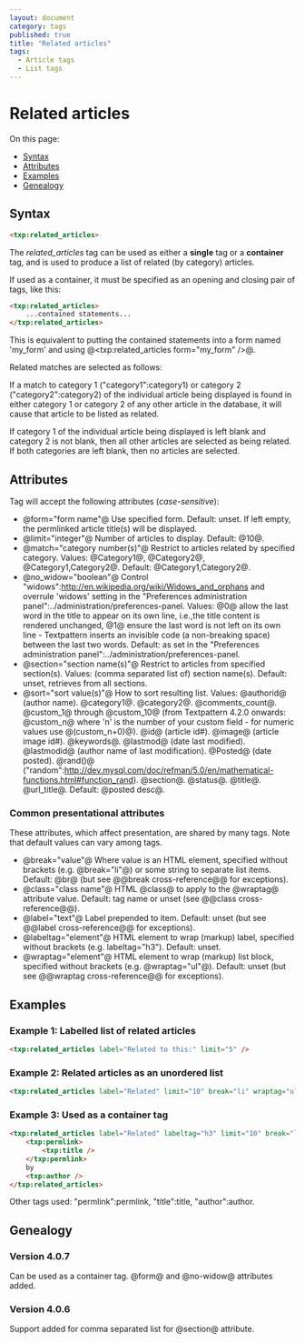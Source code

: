 ```yaml
---
layout: document
category: tags
published: true
title: "Related articles"
tags:
  - Article tags
  - List tags
---
```


# Related articles

On this page:

* [Syntax](#user-content-syntax)
* [Attributes](#user-content-attributes)
* [Examples](#user-content-examples)
* [Genealogy](#user-content-genealogy)

## Syntax

```html
<txp:related_articles>
```

The *related_articles* tag can be used as either a __single__ tag or a __container__ tag, and is used to produce a list of related (by category) articles.

If used as a container, it must be specified as an opening and closing pair of tags, like this:

```html
<txp:related_articles>
    ...contained statements...
</txp:related_articles>
```

This is equivalent to putting the contained statements into a form named 'my_form' and using @<txp:related_articles form="my_form" />@.

Related matches are selected as follows:

If a match to category 1 ("category1":category1) or category 2 ("category2":category2) of the individual article being displayed is found in either category 1 or category 2 of any other article in the database, it will cause that article to be listed as related.

If category 1 of the individual article being displayed is left blank and category 2 is not blank, then all other articles are selected as being related. If both categories are left blank, then no articles are selected.

## Attributes

Tag will accept the following attributes (*case-sensitive*):

* @form="form name"@
Use specified form.
Default: unset. If left empty, the permlinked article title(s) will be displayed.
* @limit="integer"@
Number of articles to display.
Default: @10@.
* @match="category number(s)"@
Restrict to articles related by specified category.
Values: @Category1@, @Category2@, @Category1,Category2@.
Default: @Category1,Category2@.
* @no_widow="boolean"@
Control "widows":http://en.wikipedia.org/wiki/Widows_and_orphans and overrule 'widows' setting in the "Preferences administration panel":../administration/preferences-panel.
Values: @0@ allow the last word in the title to appear on its own line, i.e.,the title content is rendered unchanged, @1@ ensure the last word is not left on its own line - Textpattern inserts an invisible code (a non-breaking space) between the last two words.
Default: as set in the "Preferences administration panel":../administration/preferences-panel.
* @section="section name(s)"@
Restrict to articles from specified section(s).
Values: (comma separated list of) section name(s).
Default: unset, retrieves from all sections.
* @sort="sort value(s)"@
How to sort resulting list.
Values:
@authorid@ (author name).
@category1@.
@category2@.
@comments_count@.
@custom_1@ through @custom_10@ (from Textpattern 4.2.0 onwards: @custom_n@ where 'n' is the number of your custom field - for numeric values use @(custom_n+0)@).
@id@ (article id#).
@image@ (article image id#).
@keywords@.
@lastmod@ (date last modified).
@lastmodid@ (author name of last modification).
@Posted@ (date posted).
@rand()@ ("random":http://dev.mysql.com/doc/refman/5.0/en/mathematical-functions.html#function_rand).
@section@.
@status@.
@title@.
@url_title@.
Default: @posted desc@.

### Common presentational attributes

These attributes, which affect presentation, are shared by many tags. Note that default values can vary among tags.

* @break="value"@
Where value is an HTML element, specified without brackets (e.g. @break="li"@) or some string to separate list items.
Default: @br@ (but see @@break cross-reference@@ for exceptions).
* @class="class name"@
HTML @class@ to apply to the @wraptag@ attribute value.
Default: tag name or unset (see @@class cross-reference@@).
* @label="text"@
Label prepended to item.
Default: unset (but see @@label cross-reference@@ for exceptions).
* @labeltag="element"@
HTML element to wrap (markup) label, specified without brackets (e.g. labeltag="h3").
Default: unset.
* @wraptag="element"@
HTML element to wrap (markup) list block, specified without brackets (e.g. @wraptag="ul"@).
Default: unset (but see @@wraptag cross-reference@@ for exceptions).

## Examples

### Example 1: Labelled list of related articles

```html
<txp:related_articles label="Related to this:" limit="5" />
```

### Example 2: Related articles as an unordered list

```html
<txp:related_articles label="Related" limit="10" break="li" wraptag="ul" />
```

### Example 3: Used as a container tag

```html
<txp:related_articles label="Related" labeltag="h3" limit="10" break="li" wraptag="ul">
    <txp:permlink>
        <txp:title />
    </txp:permlink>
    by
    <txp:author />
</txp:related_articles>
```

Other tags used: "permlink":permlink, "title":title, "author":author.

## Genealogy

### Version 4.0.7

Can be used as a container tag.
@form@ and @no-widow@ attributes added.

### Version 4.0.6

Support added for comma separated list for @section@ attribute.
